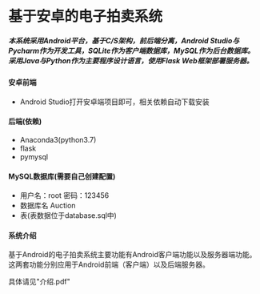 # 基于安卓的电子拍卖系统
##### 本系统采用Android平台，基于C/S架构，前后端分离，Android Studio与Pycharm作为开发工具，SQLite作为客户端数据库，MySQL作为后台数据库。采用Java与Python作为主要程序设计语言，使用Flask Web框架部署服务器。
#### 安卓前端
- Android Studio打开安卓端项目即可，相关依赖自动下载安装
#### 后端(依赖)
- Anaconda3(python3.7)
- flask
- pymysql

#### MySQL数据库(需要自己创建配置)
- 用户名：root 密码：123456
- 数据库名 Auction
- 表(表数据位于database.sql中)

#### 系统介绍
基于Android的电子拍卖系统主要功能有Android客户端功能以及服务器端功能。这两套功能分别应用于Android前端（客户端）以及后端服务器。

具体请见"介绍.pdf"
